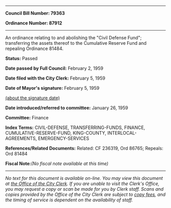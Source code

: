 

********

**Council Bill Number: 79363**
   
**Ordinance Number: 87912**
********

 An ordinance relating to and abolishing the "Civil Defense Fund"; transferring the assets thereof to the Cumulative Reserve Fund and repealing Ordinance 81484.

**Status:** Passed
   
**Date passed by Full Council:** February 2, 1959
   
**Date filed with the City Clerk:** February 5, 1959
   
**Date of Mayor's signature:** February 5, 1959
   
[(about the signature date)](/~public/approvaldate.htm)
   
   
   
**Date introduced/referred to committee:** January 26, 1959
   
**Committee:** Finance
   
   
**Index Terms:** CIVIL-DEFENSE, TRANSFERRING-FUNDS, FINANCE, CUMULATIVE-RESERVE-FUND, KING-COUNTY, INTERLOCAL-AGREEMENTS, EMERGENCY-SERVICES

**References/Related Documents:** Related: CF 236319, Ord 86765; Repeals: Ord 81484

**Fiscal Note:**_(No fiscal note available at this time)_
********

_No text for this document is available on-line. You may view this document at [the Office of the City Clerk](http://www.seattle.gov/leg/clerk/contactUs.htm). If you are unable to visit the Clerk's Office, you may request a copy or scan be made for you by Clerk staff. Scans and copies provided by the Office of the City Clerk are subject to [copy fees](http://clerk.seattle.gov/~public/clerkfees.htm), and the timing of service is dependent on the availability of staff._

